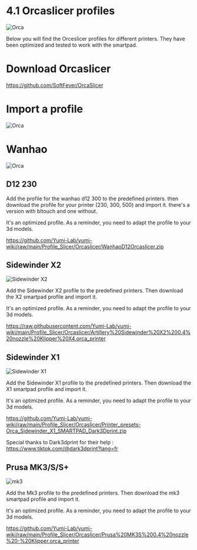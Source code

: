 # 4.1 Orcaslicer profiles

![Orca](/img/KlipperSmartPad/Orcaslicer/Orcaslicer001.png)

Below you will find the Orceslicer profiles for different printers. They have been optimized and tested to work with the smartpad.

# Download Orcaslicer

https://github.com/SoftFever/OrcaSlicer

# Import a profile

![Orca](/img/KlipperSmartPad/Orcaslicer/Orcaslicer002.png)

# Wanhao

![Orca](/img/KlipperSmartPad/Orcaslicer/Wanhao-D12-230%20mono.png)

## D12 230


Add the profile for the wanhao d12 300 to the predefined printers. then download the profile for your printer (230, 300, 500) and import it. there's a version with bltouch and one without.

It's an optimized profile. As a reminder, you need to adapt the profile to your 3d models.

https://github.com/Yumi-Lab/yumi-wiki/raw/main/Profile_Slicer/Orcaslicer/WanhaoD12Orcaslicer.zip

## Sidewinder X2

![Sidewinder X2](/img/Printers/Artillery/X2/X2.jpeg)

Add the Sidewinder X2 profile to the predefined printers. Then download the X2 smartpad profile and import it. 

It's an optimized profile. As a reminder, you need to adapt the profile to your 3d models.

https://raw.githubusercontent.com/Yumi-Lab/yumi-wiki/main/Profile_Slicer/Orcaslicer/Artillery%20Sidewinder%20X2%200.4%20nozzle%20Klipper%20X4.orca_printer

## Sidewinder X1

![Sidewinder X1](/img/Printers/Artillery/X1/sidewinderx1.jpg)

Add the Sidewinder X1 profile to the predefined printers. Then download the X1 smartpad profile and import it. 

It's an optimized profile. As a reminder, you need to adapt the profile to your 3d models.

https://github.com/Yumi-Lab/yumi-wiki/raw/main/Profile_Slicer/Orcaslicer/Printer_presets-Orca_Sidewinder_X1_SMARTPAD_Dark3Dprint.zip

Special thanks to Dark3dprint for their help : https://www.tiktok.com/@dark3dprint?lang=fr


## Prusa MK3/S/S+

![mk3](/img/Printers/Prusa/Mk3/Mk3.jpeg)

Add the Mk3 profile to the predefined printers. Then download the mk3 smartpad profile and import it. 

It's an optimized profile. As a reminder, you need to adapt the profile to your 3d models.

https://github.com/Yumi-Lab/yumi-wiki/raw/main/Profile_Slicer/Orcaslicer/Prusa%20MK3S%200.4%20nozzle%20-%20Klipper.orca_printer